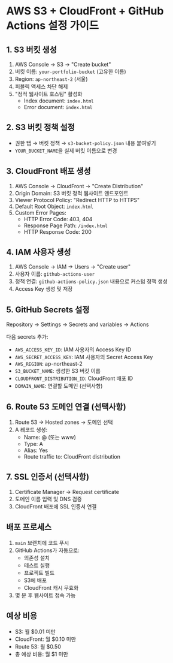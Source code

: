 # AWS S3 + CloudFront + GitHub Actions 설정 가이드

## 1. S3 버킷 생성
1. AWS Console → S3 → "Create bucket"
2. 버킷 이름: `your-portfolio-bucket` (고유한 이름)
3. Region: `ap-northeast-2` (서울)
4. 퍼블릭 액세스 차단 해제
5. "정적 웹사이트 호스팅" 활성화
   - Index document: `index.html`
   - Error document: `index.html`

## 2. S3 버킷 정책 설정
- 권한 탭 → 버킷 정책 → `s3-bucket-policy.json` 내용 붙여넣기
- `YOUR_BUCKET_NAME`을 실제 버킷 이름으로 변경

## 3. CloudFront 배포 생성
1. AWS Console → CloudFront → "Create Distribution"
2. Origin Domain: S3 버킷 정적 웹사이트 엔드포인트
3. Viewer Protocol Policy: "Redirect HTTP to HTTPS"
4. Default Root Object: `index.html`
5. Custom Error Pages:
   - HTTP Error Code: 403, 404
   - Response Page Path: `/index.html`
   - HTTP Response Code: 200

## 4. IAM 사용자 생성
1. AWS Console → IAM → Users → "Create user"
2. 사용자 이름: `github-actions-user`
3. 정책 연결: `github-actions-policy.json` 내용으로 커스텀 정책 생성
4. Access Key 생성 및 저장

## 5. GitHub Secrets 설정
Repository → Settings → Secrets and variables → Actions

다음 secrets 추가:
- `AWS_ACCESS_KEY_ID`: IAM 사용자의 Access Key ID
- `AWS_SECRET_ACCESS_KEY`: IAM 사용자의 Secret Access Key
- `AWS_REGION`: ap-northeast-2
- `S3_BUCKET_NAME`: 생성한 S3 버킷 이름
- `CLOUDFRONT_DISTRIBUTION_ID`: CloudFront 배포 ID
- `DOMAIN_NAME`: 연결할 도메인 (선택사항)

## 6. Route 53 도메인 연결 (선택사항)
1. Route 53 → Hosted zones → 도메인 선택
2. A 레코드 생성:
   - Name: @ (또는 www)
   - Type: A
   - Alias: Yes
   - Route traffic to: CloudFront distribution

## 7. SSL 인증서 (선택사항)
1. Certificate Manager → Request certificate
2. 도메인 이름 입력 및 DNS 검증
3. CloudFront 배포에 SSL 인증서 연결

## 배포 프로세스
1. `main` 브랜치에 코드 푸시
2. GitHub Actions가 자동으로:
   - 의존성 설치
   - 테스트 실행
   - 프로젝트 빌드
   - S3에 배포
   - CloudFront 캐시 무효화
3. 몇 분 후 웹사이트 접속 가능

## 예상 비용
- S3: 월 $0.01 미만
- CloudFront: 월 $0.10 미만
- Route 53: 월 $0.50
- 총 예상 비용: 월 $1 미만
